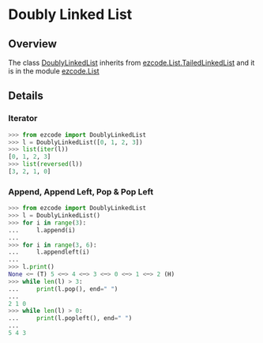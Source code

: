 # Doubly Linked List
## Overview

The class [DoublyLinkedList](../../src/ezcode/List/DoublyLinkedList.py#L10) inherits from [ezcode.List.TailedLinkedList](../../src/ezcode/List/TailedLinkedList.py#L9) and it is in the module [ezcode.List](../../src/ezcode/List/__init__.py)

## Details
### Iterator
```python
>>> from ezcode import DoublyLinkedList
>>> l = DoublyLinkedList([0, 1, 2, 3])
>>> list(iter(l))
[0, 1, 2, 3]
>>> list(reversed(l))
[3, 2, 1, 0]
```
### Append, Append Left, Pop & Pop Left
```python
>>> from ezcode import DoublyLinkedList
>>> l = DoublyLinkedList()
>>> for i in range(3):
...     l.append(i)
... 
>>> for i in range(3, 6):
...     l.appendleft(i)
... 
>>> l.print()
None <─ (T) 5 <─> 4 <─> 3 <─> 0 <─> 1 <─> 2 (H)
>>> while len(l) > 3:
...     print(l.pop(), end=" ")
... 
2 1 0
>>> while len(l) > 0:
...     print(l.popleft(), end=" ")
... 
5 4 3
```